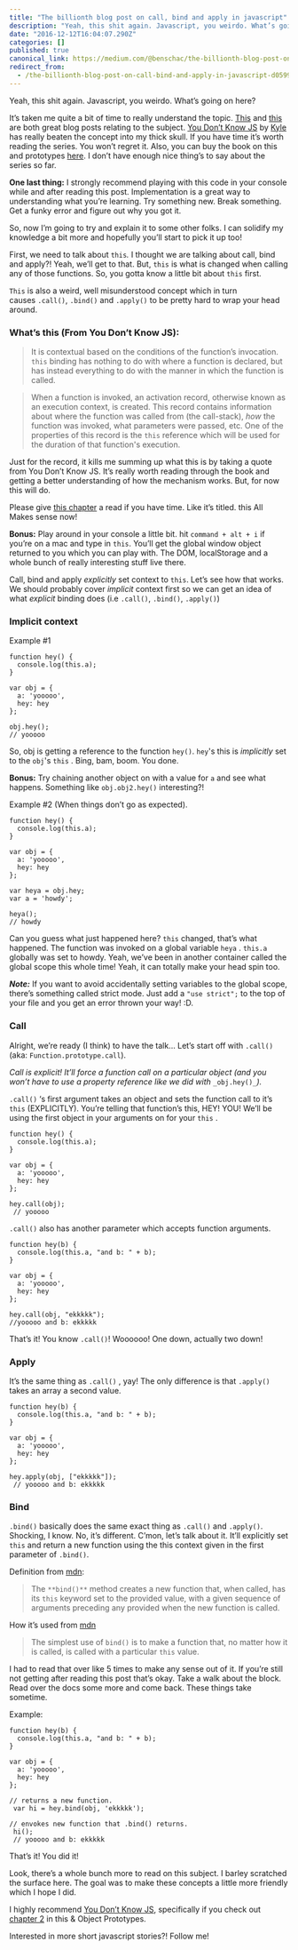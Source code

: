 ```yaml
---
title: "The billionth blog post on call, bind and apply in javascript"
description: "Yeah, this shit again. Javascript, you weirdo. What’s going on here?"
date: "2016-12-12T16:04:07.290Z"
categories: []
published: true
canonical_link: https://medium.com/@benschac/the-billionth-blog-post-on-call-bind-and-apply-in-javascript-d0599b65917e
redirect_from:
  - /the-billionth-blog-post-on-call-bind-and-apply-in-javascript-d0599b65917e
---
```


Yeah, this shit again. Javascript, you weirdo. What’s going on here?

It’s taken me quite a bit of time to really understand the topic. [This](http://javascriptissexy.com/javascript-apply-call-and-bind-methods-are-essential-for-javascript-professionals) and [this](http://javascriptissexy.com/understand-javascripts-this-with-clarity-and-master-it/) are both great blog posts relating to the subject. [You Don’t Know JS](https://github.com/getify/You-Dont-Know-JS/tree/master/this%20%26%20object%20prototypes) by [Kyle](https://medium.com/u/5dccb9bb4625) has really beaten the concept into my thick skull. If you have time it’s worth reading the series. You won’t regret it. Also, you can buy the book on this and prototypes [here](https://ssearch.oreilly.com/?q=you+don%27t+know+js%3A+this+%26+object+prototypes). I don’t have enough nice thing’s to say about the series so far.

**One last thing:** I strongly recommend playing with this code in your console while and after reading this post. Implementation is a great way to understanding what you’re learning. Try something new. Break something. Get a funky error and figure out why you got it.

So, now I’m going to try and explain it to some other folks. I can solidify my knowledge a bit more and hopefully you’ll start to pick it up too!

First, we need to talk about `this`_._ I thought we are talking about call, bind and apply?! Yeah, we’ll get to that. But, `this` is what is changed when calling any of those functions. So, you gotta know a little bit about `this` first.

`This`  is also a weird, well misunderstood concept which in turn causes `.call()`, `.bind()` and `.apply()` to be pretty hard to wrap your head around.

### What’s this (From You Don’t Know JS):

> It is contextual based on the conditions of the function’s invocation. `this` binding has nothing to do with where a function is declared, but has instead everything to do with the manner in which the function is called.

> When a function is invoked, an activation record, otherwise known as an execution context, is created. This record contains information about where the function was called from (the call-stack), _how_ the function was invoked, what parameters were passed, etc. One of the properties of this record is the `this` reference which will be used for the duration of that function's execution.

Just for the record, it kills me summing up what this is by taking a quote from You Don’t Know JS. It’s really worth reading through the book and getting a better understanding of how the mechanism works. But, for now this will do.

Please give [this chapter](https://github.com/getify/You-Dont-Know-JS/blob/master/this%20%26%20object%20prototypes/ch2.md) a read if you have time. Like it’s titled. this All Makes sense now!

**Bonus:** Play around in your console a little bit. hit `command + alt + i` if you’re on a mac and type in `this`. You’ll get the global window object returned to you which you can play with. The DOM, localStorage and a whole bunch of really interesting stuff live there.

Call, bind and apply _explicitly_ set context to `this`. Let’s see how that works. We should probably cover _implicit_ context first so we can get an idea of what _explicit_ binding does (i.e `.call()`, `.bind()`, `.apply()`)

### Implicit context

Example #1

```
function hey() {
  console.log(this.a);
}

var obj = {
  a: 'yooooo',
  hey: hey
};

obj.hey();
// yooooo
```

So, obj is getting a reference to the function `hey()`. `hey`'s this is _implicitly_ set to the `obj`'s `this` . Bing, bam, boom. You done.

**Bonus:** Try chaining another object on with a value for `a` and see what happens. Something like `obj.obj2.hey()` interesting?!

Example #2 (When things don’t go as expected).

```
function hey() {
  console.log(this.a);
}

var obj = {
  a: 'yooooo',
  hey: hey
};

var heya = obj.hey;
var a = 'howdy';

heya();
// howdy
```

Can you guess what just happened here? `this` changed, that’s what happened. The function was invoked on a global variable `heya` . `this.a` globally was set to howdy. Yeah, we’ve been in another container called the global scope this whole time! Yeah, it can totally make your head spin too.

**_Note:_** If you want to avoid accidentally setting variables to the global scope, there’s something called strict mode. Just add a `"use strict";` to the top of your file and you get an error thrown your way! :D.

### Call

Alright, we’re ready (I think) to have the talk… Let’s start off with `.call()` (aka: `Function.prototype.call`).

_Call is explicit! It’ll force a function call on a particular object (and you won’t have to use a property reference like we did with_ `_obj.hey()_`_)._

`.call()` ‘s first argument takes an object and sets the function call to it’s `this` (EXPLICITLY). You’re telling that function’s this, HEY! YOU! We’ll be using the first object in your arguments on for your `this` .

```
function hey() {
  console.log(this.a);
}

var obj = {
  a: 'yooooo',
  hey: hey
};

hey.call(obj);
 // yooooo
```

`.call()` also has another parameter which accepts function arguments.

```
function hey(b) {
  console.log(this.a, "and b: " + b);
}

var obj = {
  a: 'yooooo',
  hey: hey
};

hey.call(obj, "ekkkkk");
//yooooo and b: ekkkkk
```

That’s it! You know `.call()`! Woooooo! One down, actually two down!

### Apply

It’s the same thing as `.call()` , yay! The only difference is that `.apply()` takes an array a second value.

```
function hey(b) {
  console.log(this.a, "and b: " + b);
}

var obj = {
  a: 'yooooo',
  hey: hey
};

hey.apply(obj, ["ekkkkk"]);
 // yooooo and b: ekkkkk
```

### Bind

`.bind()` basically does the same exact thing as `.call()` and `.apply()`. Shocking, I know. No, it’s different. C’mon, let’s talk about it. It’ll explicitly set `this` and return a new function using the this context given in the first parameter of `.bind()`.

Definition from [mdn](https://developer.mozilla.org/en-US/docs/Web/JavaScript/Reference/Global_Objects/Function/bind):

> The `**bind()**` method creates a new function that, when called, has its `this` keyword set to the provided value, with a given sequence of arguments preceding any provided when the new function is called.

How it’s used from [mdn](https://developer.mozilla.org/en-US/docs/Web/JavaScript/Reference/Global_Objects/Function/bind)

> The simplest use of `bind()` is to make a function that, no matter how it is called, is called with a particular `this` value.

I had to read that over like 5 times to make any sense out of it. If you’re still not getting after reading this post that’s okay. Take a walk about the block. Read over the docs some more and come back. These things take sometime.

Example:

```
function hey(b) {
  console.log(this.a, "and b: " + b);
}

var obj = {
  a: 'yooooo',
  hey: hey
};

// returns a new function.
 var hi = hey.bind(obj, 'ekkkkk');
 
// envokes new function that .bind() returns.
 hi();
 // yooooo and b: ekkkkk
```

That’s it! You did it!

Look, there’s a whole bunch more to read on this subject. I barley scratched the surface here. The goal was to make these concepts a little more friendly which I hope I did.

I highly recommend [You Don’t Know JS](https://github.com/getify/You-Dont-Know-JS), specifically if you check out [chapter 2](https://github.com/getify/You-Dont-Know-JS/blob/master/this%20%26%20object%20prototypes/ch2.md) in this & Object Prototypes.

Interested in more short javascript stories?! Follow me!
